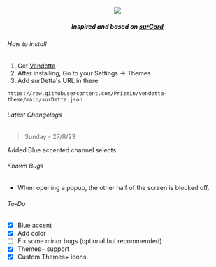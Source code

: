 <p align="center"><img src="https://media.discordapp.net/attachments/1109731302372032613/1145228776435888209/Frame_1.png?width=512&height=331"/></p>
<h5 align="center">Inspired and based on <a href="https://betterdiscord.app/theme/surCord">surCord</a></h5>
<h6>How to install</h6>

1. Get [Vendetta](https://vendetta.vercel.app/)
2. After installing, Go to your Settings -> Themes
3. Add surDetta's URL in there
```
https://raw.githubusercontent.com/Prizmin/vendetta-theme/main/surDetta.json
```
<h6>Latest Changelogs</h6>

> Sunday - 27/8/23<br>

Added Blue accented channel selects

<h6>Known Bugs</h6>

- When opening a popup, the other half of the screen is blocked off.

<h6>To-Do</h6>

- [X] Blue accent
- [X] Add color
- [ ] Fix some minor bugs (optional but recommended)
- [X] Themes+ support
- [X] Custom Themes+ icons.
